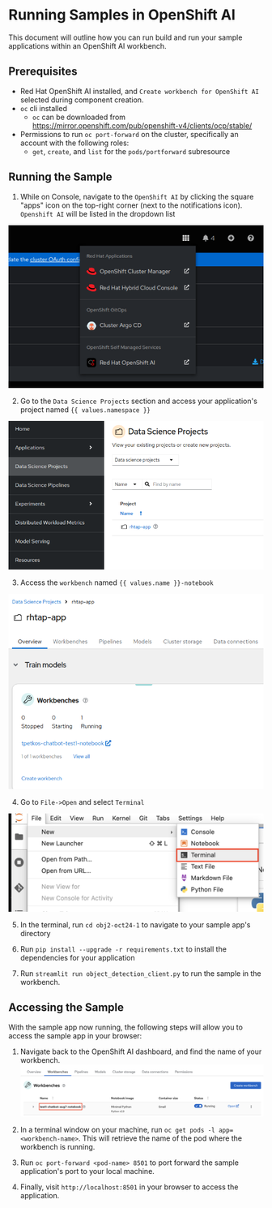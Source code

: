 # Running Samples in OpenShift AI

This document will outline how you can run build and run your sample applications within an OpenShift AI workbench.

## Prerequisites

- Red Hat OpenShift AI installed, and `Create workbench for OpenShift AI` selected during component creation.
- `oc` cli installed
   - `oc` can be downloaded from https://mirror.openshift.com/pub/openshift-v4/clients/ocp/stable/
- Permissions to run `oc port-forward` on the cluster, specifically an account with the following roles:
   - `get`, `create`, and `list` for the `pods/portforward` subresource

## Running the Sample

1) While on Console, navigate to the `OpenShift AI` by clicking the square "apps" icon on the top-right corner (next to the notifications icon). `Openshift AI` will be listed in the dropdown list

![image](./images/access-openshift-ai.png)

2) Go to the `Data Science Projects` section and access your application's project named `{{ values.namespace }}`

![image](./images/data-science-projects.png)

3) Access the `workbench` named `{{ values.name }}-notebook`

![image](./images/access-workbench.png)

4) Go to `File->Open` and select `Terminal`

![image](./images/open-terminal.png)

5) In the terminal, run `cd obj2-oct24-1` to navigate to your sample app's directory

6) Run `pip install --upgrade -r requirements.txt` to install the dependencies for your application

7) Run `streamlit run object_detection_client.py` to run the sample in the workbench.

## Accessing the Sample

With the sample app now running, the following steps will allow you to access the sample app in your browser:

1) Navigate back to the OpenShift AI dashboard, and find the name of your workbench.
![image](./images/workbench-name.png)

2) In a terminal window on your machine, run `oc get pods -l app=<workbench-name>`. This will retrieve the name of the pod where the workbench is running.

3) Run `oc port-forward <pod-name> 8501` to port forward the sample application's port to your local machine.

4) Finally, visit `http://localhost:8501` in your browser to access the application.